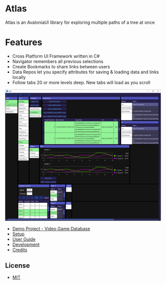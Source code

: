 # Atlas
Atlas is an AvaloniaUI library for exploring multiple paths of a tree at once

# Features
* Cross Platform UI Framework written in C#
* Navigator remembers all previous selections
* Create Bookmarks to share links between users
* Data Repos let you specify attributes for saving & loading data and links locally
* Follow tabs 20 or more levels deep. New tabs will load as you scroll

![Atlas UI](/Images/Screenshots/Sample_Chart_CustomControl.png)

* [Demo Project - Video Game Database](https://github.com/garyhertel/VideoGamesDB)
* [Setup](Docs/Setup.md)
* [User Guide](Docs/UserGuide.md)
* [Development](Docs/Dev/Development.md)
* [Credits](Docs/Credits.md)

## License
* [MIT](LICENSE)